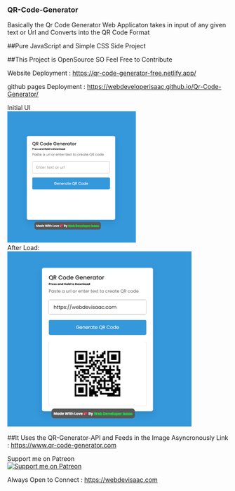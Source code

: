 ### QR-Code-Generator

Basically the Qr Code Generator Web Applicaton takes in input of any given text or Url and Converts into the QR Code Format

##Pure JavaScript and Simple CSS Side Project

##This Project is OpenSource SO Feel Free to Contribute

Website Deployment : https://qr-code-generator-free.netlify.app/

github pages Deployment : https://webdeveloperisaac.github.io/Qr-Code-Generator/

Initial UI
<br/>
<img src="./images/Initialsnap.png" height=300px/>
<br/>
After Load:
<br/>
<img src="./images/after%20generation.png" height=400px/>

##It Uses the QR-Generator-API and Feeds in the Image Asyncronously
Link : https://www.qr-code-generator.com


Support me on Patreon <br/>
[![Support me on Patreon](https://img.shields.io/endpoint.svg?url=https%3A%2F%2Fshieldsio-patreon.vercel.app%2Fapi%3Fusername%3Dwebdevisaac%26type%3Dpatrons&style=flat)](https://patreon.com/webdevisaac)

Always Open to Connect : https://webdevisaac.com
